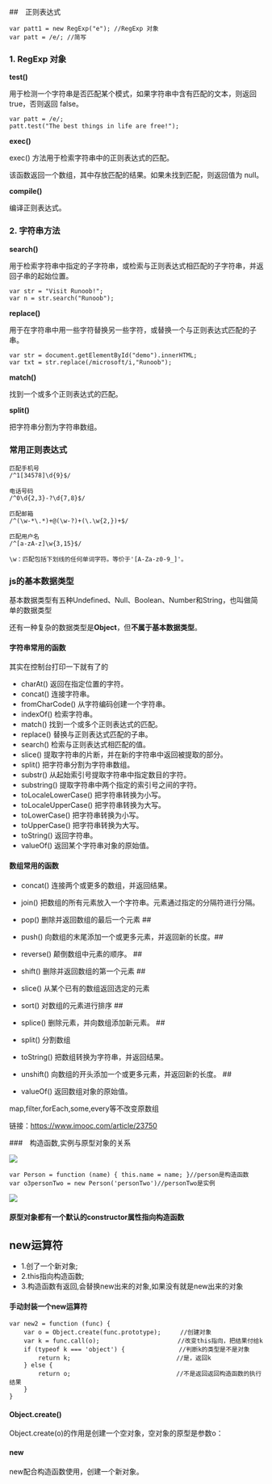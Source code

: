 ##　正则表达式

	var patt1 = new RegExp("e"); //RegExp 对象
	var patt = /e/; //简写


### 1. RegExp 对象
**test()**

用于检测一个字符串是否匹配某个模式，如果字符串中含有匹配的文本，则返回 true，否则返回 false。

	var patt = /e/;
	patt.test("The best things in life are free!");

**exec()**

exec() 方法用于检索字符串中的正则表达式的匹配。

该函数返回一个数组，其中存放匹配的结果。如果未找到匹配，则返回值为 null。

**compile()**

编译正则表达式。

### 2. 字符串方法


**search()**  

用于检索字符串中指定的子字符串，或检索与正则表达式相匹配的子字符串，并返回子串的起始位置。

	var str = "Visit Runoob!"; 
	var n = str.search("Runoob");

**replace()** 

用于在字符串中用一些字符替换另一些字符，或替换一个与正则表达式匹配的子串。

	var str = document.getElementById("demo").innerHTML; 
	var txt = str.replace(/microsoft/i,"Runoob");

**match()**

找到一个或多个正则表达式的匹配。

**split()**

把字符串分割为字符串数组。

### 常用正则表达式
	匹配手机号
	/^1[34578]\d{9}$/

	电话号码
	/^0\d{2,3}-?\d{7,8}$/

	匹配邮箱
	/^(\w-*\.*)+@(\w-?)+(\.\w{2,})+$/

	匹配用户名
	/^[a-zA-z]\w{3,15}$/
	
	\w：匹配包括下划线的任何单词字符。等价于'[A-Za-z0-9_]'。


### js的基本数据类型

基本数据类型有五种Undefined、Null、Boolean、Number和String，也叫做简单的数据类型

还有一种复杂的数据类型是**Object**，但**不属于基本数据类型**。

#### 字符串常用的函数

其实在控制台打印一下就有了的

- charAt() 返回在指定位置的字符。
- concat() 连接字符串。
- fromCharCode() 从字符编码创建一个字符串。
- indexOf() 检索字符串。
- match() 找到一个或多个正则表达式的匹配。
- replace() 替换与正则表达式匹配的子串。
- search() 检索与正则表达式相匹配的值。
- slice() 提取字符串的片断，并在新的字符串中返回被提取的部分。
- split() 把字符串分割为字符串数组。
- substr() 从起始索引号提取字符串中指定数目的字符。
- substring() 提取字符串中两个指定的索引号之间的字符。
- toLocaleLowerCase() 把字符串转换为小写。
- toLocaleUpperCase() 把字符串转换为大写。
- toLowerCase() 把字符串转换为小写。
- toUpperCase() 把字符串转换为大写。
- toString() 返回字符串。
- valueOf() 返回某个字符串对象的原始值。

#### 数组常用的函数


- concat() 连接两个或更多的数组，并返回结果。
- join() 把数组的所有元素放入一个字符串。元素通过指定的分隔符进行分隔。
- pop() 删除并返回数组的最后一个元素 ##
- push() 向数组的末尾添加一个或更多元素，并返回新的长度。##
- reverse() 颠倒数组中元素的顺序。 ##
- shift() 删除并返回数组的第一个元素 ##
- slice() 从某个已有的数组返回选定的元素
- sort() 对数组的元素进行排序 ##
- splice() 删除元素，并向数组添加新元素。 ##
- split() 分割数组

- toString() 把数组转换为字符串，并返回结果。

- unshift() 向数组的开头添加一个或更多元素，并返回新的长度。 ##
- valueOf() 返回数组对象的原始值。

map,filter,forEach,some,every等不改变原数组

链接：https://www.imooc.com/article/23750



###　构造函数,实例与原型对象的关系

![](file:../resources/pictures/prototype.png)

	var Person = function (name) { this.name = name; }//person是构造函数
	var o3personTwo = new Person('personTwo')//personTwo是实例


![](file:../resources/pictures/bV8wdm.png)

#### 原型对象都有一个默认的constructor属性指向构造函数

## new运算符

- 1.创了一个新对象;
- 2.this指向构造函数;
- 3.构造函数有返回,会替换new出来的对象,如果没有就是new出来的对象

#### 手动封装一个new运算符


	var new2 = function (func) {
	    var o = Object.create(func.prototype); 　　 //创建对象
	    var k = func.call(o);　　　　　　　　　　　　　//改变this指向，把结果付给k
	    if (typeof k === 'object') {　　　　　　　　　//判断k的类型是不是对象
	        return k;　　　　　　　　　　　　　　　　　 //是，返回k
	    } else {
	        return o;　　　　　　　　　　　　　　　　　 //不是返回返回构造函数的执行结果
	    }
	}  

#### Object.create()
Object.create(o)的作用是创建一个空对象，空对象的原型是参数o：

#### new
new配合构造函数使用，创建一个新对象。